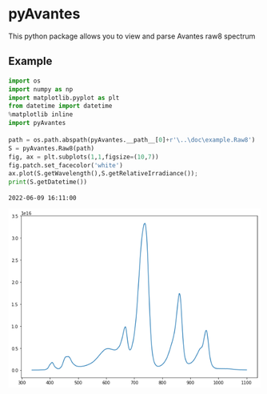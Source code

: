 # pyAvantes
This python package allows you to view and parse Avantes raw8 spectrum

## Example
```python
import os
import numpy as np
import matplotlib.pyplot as plt
from datetime import datetime
%matplotlib inline
import pyAvantes

path = os.path.abspath(pyAvantes.__path__[0]+r'\..\doc\example.Raw8')
S = pyAvantes.Raw8(path)
fig, ax = plt.subplots(1,1,figsize=(10,7))
fig.patch.set_facecolor('white')
ax.plot(S.getWavelength(),S.getRelativeIrradiance());
print(S.getDatetime())
```
`2022-06-09 16:11:00`
    
![png](./doc/output_0_0.png)